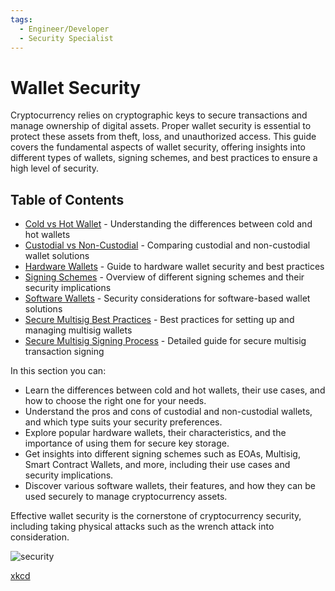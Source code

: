 ```yaml
---
tags:
  - Engineer/Developer
  - Security Specialist
---
```


# Wallet Security


Cryptocurrency relies on cryptographic keys to secure transactions and manage ownership of digital assets. Proper wallet security is essential to protect these assets from theft, loss, and unauthorized access. This guide covers the fundamental aspects of wallet security, offering insights into different types of wallets, signing schemes, and best practices to ensure a high level of security.

## Table of Contents

- [Cold vs Hot Wallet](./cold-vs-hot-wallet.md) - Understanding the differences between cold and hot wallets
- [Custodial vs Non-Custodial](./custodial-vs-non-custodial.md) - Comparing custodial and non-custodial wallet solutions
- [Hardware Wallets](./hardware-wallets.md) - Guide to hardware wallet security and best practices
- [Signing Schemes](./signing-schemes.md) - Overview of different signing schemes and their security implications
- [Software Wallets](./software-wallets.md) - Security considerations for software-based wallet solutions
- [Secure Multisig Best Practices](./secure-multisig-best-practices.md) - Best practices for setting up and managing multisig wallets
- [Secure Multisig Signing Process](./secure-multisig-signing-process.md) - Detailed guide for secure multisig transaction signing

In this section you can:

- Learn the differences between cold and hot wallets, their use cases, and how to choose the right one for your needs.
- Understand the pros and cons of custodial and non-custodial wallets, and which type suits your security preferences.
- Explore popular hardware wallets, their characteristics, and the importance of using them for secure key storage.
- Get insights into different signing schemes such as EOAs, Multisig, Smart Contract Wallets, and more, including their use cases and security implications.
- Discover various software wallets, their features, and how they can be used securely to manage cryptocurrency assets.

Effective wallet security is the cornerstone of cryptocurrency security, including taking physical attacks such as the wrench attack into consideration.

![security](https://github.com/security-alliance/frameworks/assets/84518844/12e2cba3-f69e-4fde-85f1-8a235b9808af)

[xkcd](https://xkcd.com/538/)